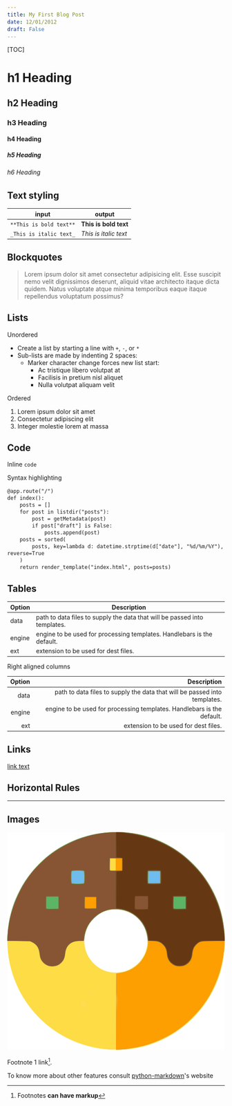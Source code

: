 ```yaml
---
title: My First Blog Post
date: 12/01/2012
draft: False
---
```


[TOC]

# h1 Heading

## h2 Heading

### h3 Heading

#### h4 Heading

##### h5 Heading

###### h6 Heading


## Text styling

| input                   | output                |
| ----------------------- | --------------------- |
| `**This is bold text**` | **This is bold text** |
| `_This is italic text_` | _This is italic text_ |


## Blockquotes

> Lorem ipsum dolor sit amet consectetur adipisicing elit. Esse suscipit nemo velit dignissimos deserunt, aliquid vitae architecto itaque dicta quidem. Natus voluptate atque minima temporibus eaque itaque repellendus voluptatum possimus?

## Lists

Unordered

- Create a list by starting a line with `+`, `-`, or `*`
- Sub-lists are made by indenting 2 spaces:
  - Marker character change forces new list start:
    - Ac tristique libero volutpat at
    * Facilisis in pretium nisl aliquet
    - Nulla volutpat aliquam velit

Ordered

1. Lorem ipsum dolor sit amet
2. Consectetur adipiscing elit
3. Integer molestie lorem at massa

## Code

Inline `code`

Syntax highlighting

```python3
@app.route("/")
def index():
    posts = []
    for post in listdir("posts"):
        post = getMetadata(post)
        if post["draft"] is False:
            posts.append(post)
    posts = sorted(
        posts, key=lambda d: datetime.strptime(d["date"], "%d/%m/%Y"), reverse=True
    )
    return render_template("index.html", posts=posts)
```

## Tables

| Option | Description                                                               |
| ------ | ------------------------------------------------------------------------- |
| data   | path to data files to supply the data that will be passed into templates. |
| engine | engine to be used for processing templates. Handlebars is the default.    |
| ext    | extension to be used for dest files.                                      |

Right aligned columns

| Option |                                                               Description |
| -----: | ------------------------------------------------------------------------: |
|   data | path to data files to supply the data that will be passed into templates. |
| engine |    engine to be used for processing templates. Handlebars is the default. |
|    ext |                                      extension to be used for dest files. |

## Links

[link text](http://dev.nodeca.com)

## Horizontal Rules

---

## Images

![Stormtroopocat](/static/img/sample.png)


Footnote 1 link[^first].

To know more about other features consult [python-markdown](https://python-markdown.github.io/)'s website


[^first]: Footnotes **can have markup**
